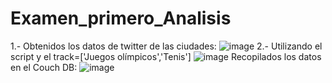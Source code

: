 # Examen_primero_Analisis
1.- Obtenidos los datos de twitter de las ciudades:
![image](https://user-images.githubusercontent.com/58036212/127719544-8162ce68-9cc4-4634-91c2-9f1621aafec3.png)
2.- Utilizando el script y el track=['Juegos olímpicos','Tenis']
![image](https://user-images.githubusercontent.com/58036212/127719524-b1ed7e76-fad7-40ee-ad8d-5bb394f117ca.png)
Recopilados los datos en el Couch DB:
![image](https://user-images.githubusercontent.com/58036212/127719678-e8d9970a-7f2b-4ac9-b2a1-b91ecd006e9e.png)
